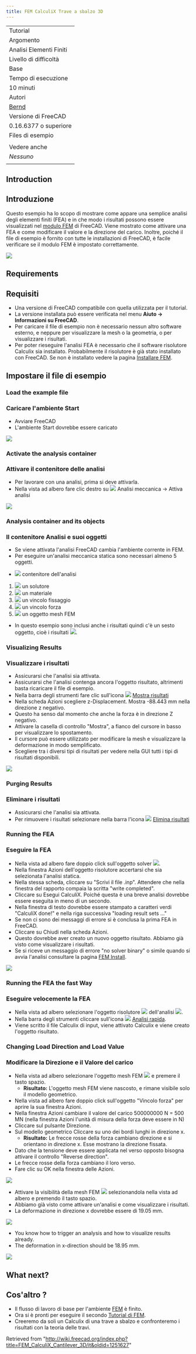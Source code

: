 ```yaml
---
title: FEM CalculiX Trave a sbalzo 3D
---
```


|                                                                             |
| --------------------------------------------------------------------------- |
| Tutorial                                                                    |
| Argomento                                                                   |
| Analisi Elementi Finiti                                                     |
| Livello di difficoltà                                                       |
| Base                                                                        |
| Tempo di esecuzione                                                         |
| 10 minuti                                                                   |
| Autori                                                                      |
| [Bernd](http://www.freecadweb.org/wiki/index.php?title=User:Berndhahnebach) |
| Versione di FreeCAD                                                         |
| 0.16.6377 o superiore                                                       |
| Files di esempio                                                            |
|                                                                             |
| Vedere anche                                                                |
| _Nessuno_                                                                   |
|                                                                             |

## Introduction

## Introduzione

Questo esempio ha lo scopo di mostrare come appare una semplice analisi degli elementi finiti (FEA) e in che modo i risultati possono essere visualizzati nel [modulo FEM](/FEM_Workbench/it "FEM Workbench/it") di FreeCAD. Viene mostrato come attivare una FEA e come modificare il valore e la direzione del carico. Inoltre, poiché il file di esempio è fornito con tutte le installazioni di FreeCAD, è facile verificare se il modulo FEM è impostato correttamente.

![](/images/FEM_example01_pic10.png)

## Requirements

## Requisiti

- Una versione di FreeCAD compatibile con quella utilizzata per il tutorial.
- La versione installata può essere verificata nel menu **Aiuto → Informazioni su FreeCAD**.
- Per caricare il file di esempio non è necessario nessun altro software esterno, e neppure per visualizzare la mesh o la geometria, o per visualizzare i risultati.
- Per poter rieseguire l'analisi FEA è necessario che il software risolutore Calculix sia installato. Probabilmente il risolutore è già stato installato con FreeCAD. Se non è installato vedere la pagina [Installare FEM](/FEM_Install/it "FEM Install/it").

## Impostare il file di esempio

### Load the example file

### Caricare l'ambiente Start

- Avviare FreeCAD
- L'ambiente Start dovrebbe essere caricato

![](/images/FEM_example01_pic11.png)

### Activate the analysis container

### Attivare il contenitore delle analisi

- Per lavorare con una analisi, prima si deve attivarla.
- Nella vista ad albero fare clic destro su ![](/images/Fem_Analysis.png) Analisi meccanica → Attiva analisi

![](/images/FEM_example01_pic12.png)

### Analysis container and its objects

### Il contenitore Analisi e suoi oggetti

- Se viene attivata l'analisi FreeCAD cambia l'ambiente corrente in FEM.
- Per eseguire un'analisi meccanica statica sono necessari almeno 5 oggetti.

* ![](/images/Fem_Analysis.svg) contenitore dell'analisi

1. ![](/images/FEM_SolverCalculixCxxtools.svg) un solutore
2. ![](/images/FEM_MaterialSolid.svg) un materiale
3. ![](/images/Fem_ConstraintFixed.svg) un vincolo fissaggio
4. ![](/images/Fem_ConstraintForce.svg) un vincolo forza
5. ![](/images/FEM_FEMMesh.svg) un oggetto mesh FEM

- In questo esempio sono inclusi anche i risultati quindi c'è un sesto oggetto, cioè i risultati ![](/images/FEM_ResultShow.svg).

### Visualizing Results

### Visualizzare i risultati

- Assicurarsi che l'analisi sia attivata.
- Assicurarsi che l'analisi contenga ancora l'oggetto risultato, altrimenti basta ricaricare il file di esempio.
- Nella barra degli strumenti fare clic sull'icona ![](/images/FEM_ShowResult.png) [Mostra risultati](/FEM_ResultShow/it "FEM ResultShow/it")
- Nella scheda Azioni scegliere z-Displacement. Mostra -88.443 mm nella direzione z negativo.
- Questo ha senso dal momento che anche la forza è in direzione Z negativo.
- Attivare la casella di controllo "Mostra", a fianco del cursore in basso per visualizzare lo spostamento.
- Il cursore può essere utilizzato per modificare la mesh e visualizzare la deformazione in modo semplificato.
- Scegliere tra i diversi tipi di risultati per vedere nella GUI tutti i tipi di risultati disponibili.

![](/images/FEM_example01_pic13.png)

### Purging Results

### Eliminare i risultati

- Assicurarsi che l'analisi sia attivata.
- Per rimuovere i risultati selezionare nella barra l'icona ![](/images/FEM_PurgeResults.png) [Elimina risultati](/FEM_ResultsPurge/it "FEM ResultsPurge/it")

### Running the FEA

### Eseguire la FEA

- Nella vista ad albero fare doppio click sull'oggetto solver ![](/images/FEM_Solver.png).
- Nella finestra Azioni dell'oggetto risolutore accertarsi che sia selezionata l'analisi statica.
- Nella stessa scheda, cliccare su "Scrivi il file .inp". Attendere che nella finestra del rapporto compaia la scritta "write completed".
- Cliccare su Esegui CalculiX. Poiché questa è una breve analisi dovrebbe essere eseguita in meno di un secondo.
- Nella finestra di testo dovrebbe essere stampato a caratteri verdi "CalculiX done!" e nella riga successiva "loading result sets ..."
- Se non ci sono dei messaggi di errore si è conclusa la prima FEA in FreeCAD.
- Cliccare su Chiudi nella scheda Azioni.
- Questo dovrebbe aver creato un nuovo oggetto risultato. Abbiamo già visto come visualizzare i risultati.
- Se si riceve un messaggio di errore "no solver binary" o simile quando si avvia l'analisi consultare la pagina [FEM Install](/FEM_Install/it "FEM Install/it").

![](/images/FEM_example01_pic14.png)

### Running the FEA the fast Way

### Eseguire velocemente la FEA

- Nella vista ad albero selezionare l'oggetto risolutore ![](/images/FEM_Solver.png) dell'analisi ![](/images/FEM_Analysis.png).
- Nella barra degli strumenti cliccare sull'icona ![](/images/FEM_RunCalculiXccx.png) [Analisi rapida](/FEM_SolverRun/it "FEM SolverRun/it").
- Viene scritto il file Calculix di input, viene attivato Calculix e viene creato l'oggetto risultato.

### Changing Load Direction and Load Value

### Modificare la Direzione e il Valore del carico

- Nella vista ad albero selezionare l'oggetto mesh FEM ![](/images/FEM_FEMMesh.svg) e premere il tasto spazio.
  - **Risultato:** L'oggetto mesh FEM viene nascosto, e rimane visibile solo il modello geometrico.
- Nella vista ad albero fare doppio click sull'oggetto "Vincolo forza" per aprire la sua finestra Azioni.
- Nella finestra Azioni cambiare il valore del carico 500000000 N = 500 MN (nella finestra Azioni l'unità di misura della forza deve essere in N)
- Cliccare sul pulsante Direzione.
- Sul modello geometrico Cliccare su uno dei bordi lunghi in direzione x.
  - **Risultato:** Le frecce rosse della forza cambiano direzione e si orientano in direzione x. Esse mostrano la direzione fissata.
- Dato che la tensione deve essere applicata nel verso opposto bisogna attivare il controllo "Reverse direction".
- Le frecce rosse della forza cambiano il loro verso.
- Fare clic su OK nella finestra delle Azioni.

![](/images/FEM_example01_pic05.jpg)

- Attivare la visibilità della mesh FEM ![](/images/FEM_FEMMesh.svg) selezionandola nella vista ad albero e premendo il tasto spazio.
- Abbiamo già visto come attivare un'analisi e come visualizzare i risultati.
- La deformazione in direzione x dovrebbe essere di 19.05 mm.

![](/images/FEM_example01_pic15.png)

- You know how to trigger an analysis and how to visualize results already.
- The deformation in x-direction should be 18.95 mm.

![](/images/FEM_example01_pic16.png)

## What next?

## Cos'altro ?

- Il flusso di lavoro di base per l'ambiente [FEM](/FEM_Workbench/it "FEM Workbench/it") è finito.
- Ora si è pronti per eseguire il secondo [Tutorial di FEM](/FEM_tutorial/it "FEM tutorial/it").
- Creeremo da soli un Calculix di una trave a sbalzo e confronteremo i risultati con la teoria delle travi.

Retrieved from "<http://wiki.freecad.org/index.php?title=FEM_CalculiX_Cantilever_3D/it&oldid=1251627>"
